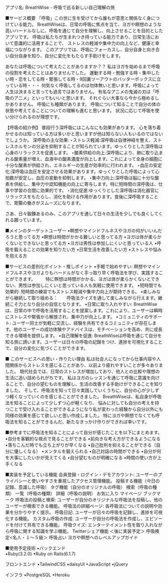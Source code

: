 アプリ名: BreathWise - 呼吸で巡る新しい自己理解の旅


■サービス概要
「呼吸」この世に生を受けてから誰もが意思と関係なく身につけている能力。
BreathWiseは、日常の呼吸に焦点を当て、ヨガや瞑想のような高いハードルなしに、呼吸を通じて自分を理解し、向上させることを目的としたアプリです。
呼吸は私たちが生まれつき持っている能力であり、日常生活において意識的に活用することで、
ストレスの軽減や集中力の向上など、健康と幸福につながります。
このアプリでは、呼吸にフォーカスし、自分自身と向き合い自分自身を知り、自分に変化をもたらす手助けをします。

あなたは呼吸について考えたことがありますか？？
私はヨガを始めるまで呼吸の役割を考えたことはありませんでした。
運動する時・勉強する時・集中したい時・恋をしてる時・緊張してる時・9回裏ツーアウトのバッターボックスに立っている時・・・
何気なく呼吸してるのは勿体無いと思います。呼吸によって人生は決まると言っても過言ではありません。
有名なアニメの鬼滅の刃は「呼吸のアニメ」といってもいいと思います。
それぐらい大事なら今から極めるしかありません。
呼吸にも種類があります。
呼吸について知ることで自分の体の状態や考えてることについての理解も進むと思います。
状況に応じて呼吸を使い分けられるのが理想です。


【呼吸の紹介例】
普段行う深呼吸にはこんなにも効果があります。
心を落ち着かせるのは知っている方は多いかと思いますが他は知らない人もいるのではないでしょうか。
深呼吸の主な効果:
‣ストレス軽減:深呼吸は自律神経を整え、ストレスホルモンの分泌を抑制することが知られています。ゆっくりとした深呼吸は心身のリラックスを促進します。
‣酸素供給の向上:深呼吸により、肺に取り込まれる酸素量が増え、血液中の酸素濃度が向上します。これによって全身の細胞に十分な酸素が供給され、エネルギーの生産が効率的に行われます。
‣血圧の安定化:深呼吸は血圧を安定させる効果があります。ゆっくりとした呼吸によって心拍数が安定し、血圧の変動を抑制します。
‣集中力向上:深呼吸は脳に十分な酸素を供給し、集中力や認知機能の向上に寄与します。特に短時間の深呼吸は、仕事や学習の合間に効果的です。
‣消化促進:ゆっくりとした深呼吸は消化器官にリラックスをもたらし、消化を助ける作用があります。食後に深呼吸することで、胃腸の働きがスムーズになります。

さあ、日々鍛錬あるのみ、このアプリを通して日々の生活を少しでも良くしてくれる願っています。


■メインのターゲットユーザー
•瞑想やマインドフルネスやヨガの何がいいんだろうと思ってる方
•瞑想は時間がかかる難しいと思ってる方
•ヨガは体が柔らかくないとできないと思ってる方
•ヨガは男性は参加しにくいと思っている人
•呼吸を鍛えることの効果を知りたい方
•日常生活を改善したい方
•ストレスや悩みを抱える方


■サービスの差別化ポイント・推しポイント
•手軽で始めやすい: 瞑想やマインドフルネスやヨガよりもハードルがなく手っ取り早く呼吸法を学び、実践することができます。
　　特に瞑想は時間がかかる、ヨガは体が柔らかくないとできない、男性は参加しにくいと思っている人も気軽に使用できます。
•短時間でも効果的: 短時間の練習でもストレス軽減や集中力向上が期待できる。
•楽しみながら継続して取り組める：　　呼吸法クイズを通して楽しみながら行えます。継続こそ力となり自分の自信となります。
•日常に取り入れやすい: BreathWiseは、日常の中で呼吸を活用することを提案します。これにより、ユーザーは瞬時にストレスや緊張から解放され、集中力が向上します。
•コミュニティのサポート: ユーザー同士が気軽に交流し、経験を共有できるコミュニティが存在します。他のユーザーの成功体験やアドバイスは、モチベーションを高め、共に成長できる環境を提供します。
•自己理解を促進: BreathWiseは呼吸を通じて自分を知る旅に誘います。ユーザーは日々の呼吸の記録をつけ、進捗を可視化することで、自分の変化に気づくことができます。


■ このサービスへの思い・作りたい理由
私は社会人になってから仕事内容や人間関係からストレスを感じることがあり、以前より疲れやすいことが多々ありました。
現代社会では、日常のストレスが増加しており、他人との比較や理想の生活に追い詰められがちです。
私はヨガのレッスンを通じて呼吸に意識を向けることで、自分の望むものを理解し、生活の改善する手助けができることを知りました。
そして、呼吸法を知って日々実践していくうちに、自分の心が少しずつ軽くなっていくのを感じることができました。
BreathWiseは、私自身が呼吸法を知ることによって少しずつ心が軽くなり、
悩みに対しても自分の考えを持つことで受け入れることができるようになり私が変わった経験から自分以外にも同様の効果を感じて欲しいと思い作成しました。
特にヨガや瞑想でなくても呼吸法を知ることができるんだ、新たなきっかけ作りができれば幸いです。


■参考までに呼吸法を知ることによって自分が感じたことを以下にまとめます。
•自分を客観的な視点で見ることができる
•前向きな考え方ができるようになる
•落ちこんだ時でも立ち上がりが早くなる
•自己批判を抑えることができる（自分に優しくなる）
•メンタルを鍛えられる
•自己対話の時間ができる
•自分が何を大事にしたいかが見えてくる
•自分望むものが明確になる
•時間の使い方が上手くなる


■実装を予定している機能
会員登録・ログイン・デモアカウント: ユーザーのプライバシーと使いやすさを重視したアクセス管理機能。
投稿する機能（今日の記録、意識した呼吸）
タグ機能（自分のオリジナルの呼吸）
検索（呼吸の種類）
一覧（呼吸の種類）
詳細（呼吸の説明）
お気に入り
マイページ
ブックマーク
呼吸法の投稿と検索: ユーザーが自分のオリジナルな呼吸法を投稿し、他のユーザーが検索できる機能。
呼吸法の詳細ページ: 各呼吸法についての説明や効果を分かりやすく提示。
呼吸日記: ユーザーが日々の呼吸を記録し、進捗を可視化する機能。
カスタム呼吸の作成: ユーザーが自分の呼吸法を作成し、エピソードを付けて共有できる機能。
呼吸クイズ: エンターテイメント性を取り入れながら呼吸に関する知識を学ぶ機能。
Twitterシェア機能
＜後に実装予定＞
呼吸検定<名人・１〜５級＞
呼吸占い
ヨガや瞑想へのレベルアップガイド

■使用予定技術
•バックエンド		
•Ruby(3.2.0)
•Ruby on Rails(6.1.7)

フロントエンド
•TailwindCSS
•daisyUI
•JavaScript
•jQuery	

インフラ
•PostgreSQL
•Heroku
